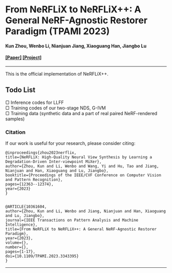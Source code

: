 
# From NeRFLiX to NeRFLiX++: A General NeRF-Agnostic Restorer Paradigm (TPAMI 2023) 

#### Kun Zhou, Wenbo Li, Nianjuan Jiang, Xiaoguang Han, Jiangbo Lu

#### [\[Paper\]](https://ieeexplore.ieee.org/document/10361604) [\[Project\]](https://redrock303.github.io/nerflix_plus/)
---

This is the official implementation of NeRFLiX++. 


 ## Todo List
<ul style="list-style-type:none; padding-left: 0;">
    <!-- <li><input type="checkbox" checked disabled> Inference codes for LLFF</li> -->
    <li>&#9634; Inference codes for LLFF</li>
    <li>&#9634; Training codes of our two-stage NDS, G-IVM</li>
    <li>&#9634; Training data (synthetic data and a part of real paired NeRF-rendered samples)</li>
</ul>

 ### Citation
If our work is useful for your research, please consider citing:

    @inproceedings{zhou2023nerflix,
    title={NeRFLiX: High-Quality Neural View Synthesis by Learning a Degradation-Driven Inter-viewpoint MiXer},
    author={Zhou, Kun and Li, Wenbo and Wang, Yi and Hu, Tao and Jiang, Nianjuan and Han, Xiaoguang and Lu, Jiangbo},
    booktitle={Proceedings of the IEEE/CVF Conference on Computer Vision and Pattern Recognition},
    pages={12363--12374},
    year={2023}
    }


    @ARTICLE{10361604,
    author={Zhou, Kun and Li, Wenbo and Jiang, Nianjuan and Han, Xiaoguang and Lu, Jiangbo},
    journal={IEEE Transactions on Pattern Analysis and Machine Intelligence}, 
    title={From NeRFLiX to NeRFLiX++: A General NeRF-Agnostic Restorer Paradigm}, 
    year={2023},
    volume={},
    number={},
    pages={1-17},
    doi={10.1109/TPAMI.2023.3343395}
    }


---
